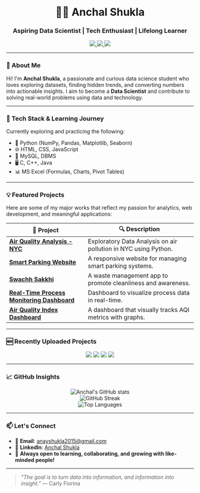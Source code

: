<h1 align="center">👩‍💻 Anchal Shukla</h1>
<h3 align="center">Aspiring Data Scientist | Tech Enthusiast | Lifelong Learner</h3>

<p align="center">
  <a href="mailto:anayshukla2015@gmail.com">
    <img src="https://img.shields.io/badge/Email-Drop%20a%20Mail-D14836?style=for-the-badge&logo=gmail&logoColor=white" />
  </a>
  <a href="https://www.linkedin.com/in/anchal-shukla-360748289/">
    <img src="https://img.shields.io/badge/LinkedIn-Connect-blue?style=for-the-badge&logo=linkedin" />
  </a>
  <a href="https://github.com/Anchalshukla145">
    <img src="https://img.shields.io/badge/GitHub-Visit%20Profile-181717?style=for-the-badge&logo=github" />
  </a>
</p>

---

### 👋 About Me

Hi! I'm **Anchal Shukla**, a passionate and curious data science student who loves exploring datasets, finding hidden trends, and converting numbers into actionable insights. I aim to become a **Data Scientist** and contribute to solving real-world problems using data and technology.

---

### 🔧 Tech Stack & Learning Journey

Currently exploring and practicing the following:

- 🐍 Python (NumPy, Pandas, Matplotlib, Seaborn)
- 🌐 HTML, CSS, JavaScript
- 💾 MySQL, DBMS
- 🖥️ C, C++, Java
- 📊 MS Excel (Formulas, Charts, Pivot Tables)

---

### 💡 Featured Projects

Here are some of my major works that reflect my passion for analytics, web development, and meaningful applications:

| 🌟 Project | 🔍 Description |
|-----------|----------------|
| [**Air Quality Analysis - NYC**](https://github.com/Anchalshukla145/Data-Analysis-on-Air-quality-of-nyc-region) | Exploratory Data Analysis on air pollution in NYC using Python. |
| [**Smart Parking Website**](https://github.com/Anchalshukla145/SmartParkingWebsite) | A responsive website for managing smart parking systems. |
| [**Swachh Sakkhi**](https://github.com/Anchalshukla145/Swachh-Sakkhi) | A waste management app to promote cleanliness and awareness. |
| [**Real-Time Process Monitoring Dashboard**](https://github.com/Anchalshukla145/Real_time_process_monitoring_dashboard) | Dashboard to visualize process data in real-time. |
| [**Air Quality Index Dashboard**](https://github.com/Anchalshukla145/Air-quality-index-Dashboard) | A dashboard that visually tracks AQI metrics with graphs. |

---

### 🆕 Recently Uploaded Projects

<p align="center">
  <!-- Automatically updates with your 4 most recent repos -->
  <img src="https://github-readme-stats.vercel.app/api/pin/?username=Anchalshukla145&repo=Movie-Recommender-System-Using-Machine-Learning-master&theme=radical" />
  <img src="https://github-readme-stats.vercel.app/api/pin/?username=Anchalshukla145&repo=SmartParkingWebsite&theme=radical" />
  <img src="https://github-readme-stats.vercel.app/api/pin/?username=Anchalshukla145&repo=Swachh-Sakkhi&theme=radical" />
  <img src="https://github-readme-stats.vercel.app/api/pin/?username=Anchalshukla145&repo=Air-quality-index-Dashboard&theme=radical" />
</p>

---

### 📈 GitHub Insights

<p align="center">
  <img src="https://github-readme-stats.vercel.app/api?username=Anchalshukla145&show_icons=true&theme=radical&hide_border=true" alt="Anchal's GitHub stats" />
  <br/>
  <img src="https://github-readme-streak-stats.herokuapp.com/?user=Anchalshukla145&theme=radical&hide_border=true" alt="GitHub Streak" />
  <br/>
  <img src="https://github-readme-stats.vercel.app/api/top-langs/?username=Anchalshukla145&layout=compact&theme=radical&hide_border=true" alt="Top Languages" />
</p>

---

### 📫 Let's Connect

- 💌 **Email**: [anayshukla2015@gmail.com](mailto:anayshukla2015@gmail.com)
- 💼 **LinkedIn**: [Anchal Shukla](https://www.linkedin.com/in/anchal-shukla-360748289/)
- 🧠 **Always open to learning, collaborating, and growing with like-minded people!**

---

> _"The goal is to turn data into information, and information into insight."_ — Carly Fiorina

